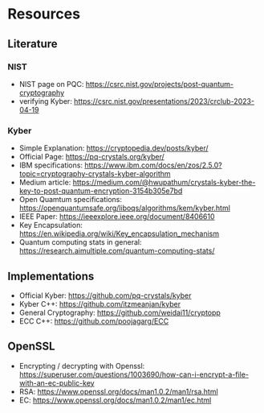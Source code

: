 # Resources

## Literature

### NIST
- NIST page on PQC: https://csrc.nist.gov/projects/post-quantum-cryptography
- verifying Kyber: https://csrc.nist.gov/presentations/2023/crclub-2023-04-19

### Kyber
- Simple Explanation: https://cryptopedia.dev/posts/kyber/
- Official Page: https://pq-crystals.org/kyber/
- IBM specifications: https://www.ibm.com/docs/en/zos/2.5.0?topic=cryptography-crystals-kyber-algorithm
- Medium article: https://medium.com/@hwupathum/crystals-kyber-the-key-to-post-quantum-encryption-3154b305e7bd
- Open Quamtum specifications: https://openquantumsafe.org/liboqs/algorithms/kem/kyber.html
- IEEE Paper: https://ieeexplore.ieee.org/document/8406610
- Key Encapsulation: https://en.wikipedia.org/wiki/Key_encapsulation_mechanism
- Quantum computing stats in general: https://research.aimultiple.com/quantum-computing-stats/

## Implementations
- Official Kyber: https://github.com/pq-crystals/kyber
- Kyber C++: https://github.com/itzmeanjan/kyber
- General Cryptography: https://github.com/weidai11/cryptopp
- ECC C++: https://github.com/poojagarg/ECC

## OpenSSL
- Encrypting / decrypting with Openssl: https://superuser.com/questions/1003690/how-can-i-encrypt-a-file-with-an-ec-public-key
- RSA: https://www.openssl.org/docs/man1.0.2/man1/rsa.html
- EC: https://www.openssl.org/docs/man1.0.2/man1/ec.html
